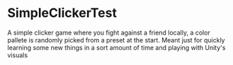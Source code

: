 # SimpleClickerTest
A simple clicker game where you fight against a friend locally, a color pallete is randomly picked from a preset at the start. Meant just for quickly learning some new things in a sort amount of time and playing with Unity's visuals
